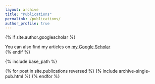 ```yaml
---
layout: archive
title: "Publications"
permalink: /publications/
author_profile: true
---
```


{% if site.author.googlescholar %}
  <div class="wordwrap">You can also find my articles on <a href="{{site.author.googlescholar}}">my Google Scholar</a></div>
{% endif %}

{% include base_path %}

{% for post in site.publications reversed %}
  {% include archive-single-pub.html %}
{% endfor %}
